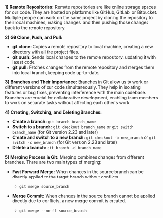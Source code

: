 **1) Remote Repositories:**
Remote repositories are like online storage spaces for our code. They are hosted on platforms like GitHub, GitLab, or Bitbucket. Multiple people can work on the same project by cloning the repository to their local machines, making changes, and then pushing those changes back to the remote repository.

**2) Git Clone, Push, and Pull:**

- **git clone:** Copies a remote repository to local machine, creating a new directory with all the project files.
- **git push:** Sends local changes to the remote repository, updating it with latest code.
- **git pull:** Fetches changes from the remote repository and merges them into local branch, keeping code up-to-date.

**3) Branches and Their Importance:**
Branches in Git allow us to work on different versions of our code simultaneously. They help in isolating features or bug fixes, preventing interference with the main codebase. Branches are crucial for collaborative development, enabling team members to work on separate tasks without affecting each other's work.

**4) Creating, Switching, and Deleting Branches:**

- **Create a branch:** `git branch branch_name`
- **Switch to a branch:** `git checkout branch_name` or `git switch branch_name` (for Git version 2.23 and later)
- **Create and switch to a new branch:** `git checkout -b new_branch` or `git switch -c new_branch` (for Git version 2.23 and later)
- **Delete a branch:** `git branch -d branch_name`

**5) Merging Process in Git:**
Merging combines changes from different branches. There are two main types of merging:

- **Fast Forward Merge:** When changes in the source branch can be directly applied to the target branch without conflicts.

  - `git merge source_branch`

- **Merge Commit:** When changes in the source branch cannot be applied directly due to conflicts, a new merge commit is created.
  - `git merge --no-ff source_branch`
